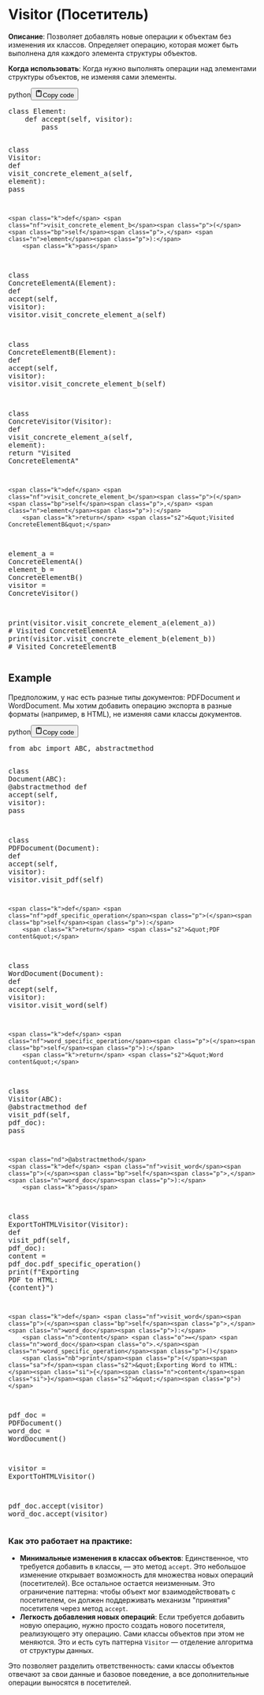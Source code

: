 <h1>Visitor (Посетитель)</h1>
<p><strong>Описание</strong>: Позволяет добавлять новые операции к объектам без изменения их классов.
Определяет операцию, которая может быть выполнена для каждого элемента структуры объектов.</p>
<p><strong>Когда использовать</strong>: Когда нужно выполнять операции над элементами структуры объектов, не изменяя сами элементы.</p>
<div class="code_element"><div class="lang_line"><text>python</text><button class="copy_code_button" onclick="CopyCode(this)"><svg style="width: 1.2em;height: 1.2em;" aria-hidden="true" xmlns="http://www.w3.org/2000/svg" fill="none" viewBox="0 0 24 24"><path stroke="currentColor" stroke-linecap="round" stroke-linejoin="round" stroke-width="2" d="M15 4h3a1 1 0 0 1 1 1v15a1 1 0 0 1-1 1H6a1 1 0 0 1-1-1V5a1 1 0 0 1 1-1h3m0 3h6m-5-4v4h4V3h-4Z"/></svg><text>Copy code</text></button></div><div class="code language-python"><div class="highlight"><pre><span></span><span class="k">class</span> <span class="nc">Element</span><span class="p">:</span>
    <span class="k">def</span> <span class="nf">accept</span><span class="p">(</span><span class="bp">self</span><span class="p">,</span> <span class="n">visitor</span><span class="p">):</span>
        <span class="k">pass</span>

<span class="k">class</span> <span class="nc">Visitor</span><span class="p">:</span>
    <span class="k">def</span> <span class="nf">visit_concrete_element_a</span><span class="p">(</span><span class="bp">self</span><span class="p">,</span> <span class="n">element</span><span class="p">):</span>
        <span class="k">pass</span>

    <span class="k">def</span> <span class="nf">visit_concrete_element_b</span><span class="p">(</span><span class="bp">self</span><span class="p">,</span> <span class="n">element</span><span class="p">):</span>
        <span class="k">pass</span>

<span class="k">class</span> <span class="nc">ConcreteElementA</span><span class="p">(</span><span class="n">Element</span><span class="p">):</span>
    <span class="k">def</span> <span class="nf">accept</span><span class="p">(</span><span class="bp">self</span><span class="p">,</span> <span class="n">visitor</span><span class="p">):</span>
        <span class="n">visitor</span><span class="o">.</span><span class="n">visit_concrete_element_a</span><span class="p">(</span><span class="bp">self</span><span class="p">)</span>

<span class="k">class</span> <span class="nc">ConcreteElementB</span><span class="p">(</span><span class="n">Element</span><span class="p">):</span>
    <span class="k">def</span> <span class="nf">accept</span><span class="p">(</span><span class="bp">self</span><span class="p">,</span> <span class="n">visitor</span><span class="p">):</span>
        <span class="n">visitor</span><span class="o">.</span><span class="n">visit_concrete_element_b</span><span class="p">(</span><span class="bp">self</span><span class="p">)</span>

<span class="k">class</span> <span class="nc">ConcreteVisitor</span><span class="p">(</span><span class="n">Visitor</span><span class="p">):</span>
    <span class="k">def</span> <span class="nf">visit_concrete_element_a</span><span class="p">(</span><span class="bp">self</span><span class="p">,</span> <span class="n">element</span><span class="p">):</span>
        <span class="k">return</span> <span class="s2">&quot;Visited ConcreteElementA&quot;</span>

    <span class="k">def</span> <span class="nf">visit_concrete_element_b</span><span class="p">(</span><span class="bp">self</span><span class="p">,</span> <span class="n">element</span><span class="p">):</span>
        <span class="k">return</span> <span class="s2">&quot;Visited ConcreteElementB&quot;</span>


<span class="n">element_a</span> <span class="o">=</span> <span class="n">ConcreteElementA</span><span class="p">()</span>
<span class="n">element_b</span> <span class="o">=</span> <span class="n">ConcreteElementB</span><span class="p">()</span>
<span class="n">visitor</span> <span class="o">=</span> <span class="n">ConcreteVisitor</span><span class="p">()</span>

<span class="nb">print</span><span class="p">(</span><span class="n">visitor</span><span class="o">.</span><span class="n">visit_concrete_element_a</span><span class="p">(</span><span class="n">element_a</span><span class="p">))</span>  <span class="c1"># Visited ConcreteElementA</span>
<span class="nb">print</span><span class="p">(</span><span class="n">visitor</span><span class="o">.</span><span class="n">visit_concrete_element_b</span><span class="p">(</span><span class="n">element_b</span><span class="p">))</span>  <span class="c1"># Visited ConcreteElementB</span>
</pre></div></div></div>

<h2>Example</h2>
<p>Предположим, у нас есть разные типы документов: PDFDocument и WordDocument.
Мы хотим добавить операцию экспорта в разные форматы (например, в HTML), не изменяя сами классы документов.</p>
<div class="code_element"><div class="lang_line"><text>python</text><button class="copy_code_button" onclick="CopyCode(this)"><svg style="width: 1.2em;height: 1.2em;" aria-hidden="true" xmlns="http://www.w3.org/2000/svg" fill="none" viewBox="0 0 24 24"><path stroke="currentColor" stroke-linecap="round" stroke-linejoin="round" stroke-width="2" d="M15 4h3a1 1 0 0 1 1 1v15a1 1 0 0 1-1 1H6a1 1 0 0 1-1-1V5a1 1 0 0 1 1-1h3m0 3h6m-5-4v4h4V3h-4Z"/></svg><text>Copy code</text></button></div><div class="code language-python"><div class="highlight"><pre><span></span><span class="kn">from</span> <span class="nn">abc</span> <span class="kn">import</span> <span class="n">ABC</span><span class="p">,</span> <span class="n">abstractmethod</span>


<span class="k">class</span> <span class="nc">Document</span><span class="p">(</span><span class="n">ABC</span><span class="p">):</span>
    <span class="nd">@abstractmethod</span>
    <span class="k">def</span> <span class="nf">accept</span><span class="p">(</span><span class="bp">self</span><span class="p">,</span> <span class="n">visitor</span><span class="p">):</span>
        <span class="k">pass</span>

<span class="k">class</span> <span class="nc">PDFDocument</span><span class="p">(</span><span class="n">Document</span><span class="p">):</span>
    <span class="k">def</span> <span class="nf">accept</span><span class="p">(</span><span class="bp">self</span><span class="p">,</span> <span class="n">visitor</span><span class="p">):</span>
        <span class="n">visitor</span><span class="o">.</span><span class="n">visit_pdf</span><span class="p">(</span><span class="bp">self</span><span class="p">)</span>

    <span class="k">def</span> <span class="nf">pdf_specific_operation</span><span class="p">(</span><span class="bp">self</span><span class="p">):</span>
        <span class="k">return</span> <span class="s2">&quot;PDF content&quot;</span>

<span class="k">class</span> <span class="nc">WordDocument</span><span class="p">(</span><span class="n">Document</span><span class="p">):</span>
    <span class="k">def</span> <span class="nf">accept</span><span class="p">(</span><span class="bp">self</span><span class="p">,</span> <span class="n">visitor</span><span class="p">):</span>
        <span class="n">visitor</span><span class="o">.</span><span class="n">visit_word</span><span class="p">(</span><span class="bp">self</span><span class="p">)</span>

    <span class="k">def</span> <span class="nf">word_specific_operation</span><span class="p">(</span><span class="bp">self</span><span class="p">):</span>
        <span class="k">return</span> <span class="s2">&quot;Word content&quot;</span>

<span class="k">class</span> <span class="nc">Visitor</span><span class="p">(</span><span class="n">ABC</span><span class="p">):</span>
    <span class="nd">@abstractmethod</span>
    <span class="k">def</span> <span class="nf">visit_pdf</span><span class="p">(</span><span class="bp">self</span><span class="p">,</span> <span class="n">pdf_doc</span><span class="p">):</span>
        <span class="k">pass</span>

    <span class="nd">@abstractmethod</span>
    <span class="k">def</span> <span class="nf">visit_word</span><span class="p">(</span><span class="bp">self</span><span class="p">,</span> <span class="n">word_doc</span><span class="p">):</span>
        <span class="k">pass</span>

<span class="k">class</span> <span class="nc">ExportToHTMLVisitor</span><span class="p">(</span><span class="n">Visitor</span><span class="p">):</span>
    <span class="k">def</span> <span class="nf">visit_pdf</span><span class="p">(</span><span class="bp">self</span><span class="p">,</span> <span class="n">pdf_doc</span><span class="p">):</span>
        <span class="n">content</span> <span class="o">=</span> <span class="n">pdf_doc</span><span class="o">.</span><span class="n">pdf_specific_operation</span><span class="p">()</span>
        <span class="nb">print</span><span class="p">(</span><span class="sa">f</span><span class="s2">&quot;Exporting PDF to HTML: </span><span class="si">{</span><span class="n">content</span><span class="si">}</span><span class="s2">&quot;</span><span class="p">)</span>

    <span class="k">def</span> <span class="nf">visit_word</span><span class="p">(</span><span class="bp">self</span><span class="p">,</span> <span class="n">word_doc</span><span class="p">):</span>
        <span class="n">content</span> <span class="o">=</span> <span class="n">word_doc</span><span class="o">.</span><span class="n">word_specific_operation</span><span class="p">()</span>
        <span class="nb">print</span><span class="p">(</span><span class="sa">f</span><span class="s2">&quot;Exporting Word to HTML: </span><span class="si">{</span><span class="n">content</span><span class="si">}</span><span class="s2">&quot;</span><span class="p">)</span>


<span class="n">pdf_doc</span> <span class="o">=</span> <span class="n">PDFDocument</span><span class="p">()</span>
<span class="n">word_doc</span> <span class="o">=</span> <span class="n">WordDocument</span><span class="p">()</span>

<span class="n">visitor</span> <span class="o">=</span> <span class="n">ExportToHTMLVisitor</span><span class="p">()</span>

<span class="n">pdf_doc</span><span class="o">.</span><span class="n">accept</span><span class="p">(</span><span class="n">visitor</span><span class="p">)</span>
<span class="n">word_doc</span><span class="o">.</span><span class="n">accept</span><span class="p">(</span><span class="n">visitor</span><span class="p">)</span>
</pre></div></div></div>

<h3>Как это работает на практике:</h3>
<ul>
<li><strong>Минимальные изменения в классах объектов</strong>: Единственное, что требуется добавить в классы, — это метод <code>accept</code>.
Это небольшое изменение открывает возможность для множества новых операций (посетителей). Все остальное остается неизменным.
Это ограничение паттерна: чтобы объект мог взаимодействовать с посетителем,
он должен поддерживать механизм "принятия" посетителя через метод <code>accept</code>.</li>
<li><strong>Легкость добавления новых операций</strong>: Если требуется добавить новую операцию, нужно просто создать нового посетителя,
реализующего эту операцию. Сами классы объектов при этом не меняются.
Это и есть суть паттерна <code>Visitor</code> — отделение алгоритма от структуры данных.</li>
</ul>
<p>Это позволяет разделить ответственность: сами классы объектов отвечают за свои данные и базовое поведение, 
а все дополнительные операции выносятся в посетителей.</p>